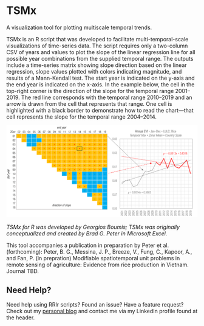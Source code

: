 # TSMx
A visualization tool for plotting multiscale temporal trends. 

TSMx is an R script that was developed to facilitate multi-temporal-scale visualizations of time-series data. The script requires only a two-column CSV of years and values to plot the slope of the linear regression line for all possible year combinations from the supplied temporal range. The outputs include a time-series matrix showing slope direction based on the linear regression, slope values plotted with colors indicating magnitude, and results of a Mann-Kendall test. The start year is indicated on the y-axis and the end year is indicated on the x-axis. In the example below, the cell in the top-right corner is the direction of the slope for the temporal range 2001–2019. The red line corresponds with the temporal range 2010–2019 and an arrow is drawn from the cell that represents that range. One cell is highlighted with a black border to demonstrate how to read the chart—that cell represents the slope for the temporal range 2004–2014.

![screen-gif](./out/TSMx_Sample-Chart.png)

*TSMx for R was developed by Georgios Boumis; TSMx was originally conceptualized and created by Brad G. Peter in Microsoft Excel.*

This tool accompanies a publication in preparation by Peter et al. (forthcoming): Peter, B. G., Messina, J. P., Breeze, V., Fung, C., Kapoor, A., and Fan, P. (in prepration) Modifiable spatiotemporal unit problems in remote sensing of agriculture: Evidence from rice production in Vietnam. Journal TBD. 

## Need Help?
Need help using RRIr scripts? Found an issue? Have a feature request? Check out my
[personal blog](http://www.gboumis.com) and contact me via my LinkedIn profile found at the header.
